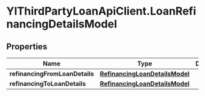 # YlThirdPartyLoanApiClient.LoanRefinancingDetailsModel

## Properties

Name | Type | Description | Notes
------------ | ------------- | ------------- | -------------
**refinancingFromLoanDetails** | [**RefinancingLoanDetailsModel**](RefinancingLoanDetailsModel.md) |  | [optional] 
**refinancingToLoanDetails** | [**RefinancingLoanDetailsModel**](RefinancingLoanDetailsModel.md) |  | [optional] 


